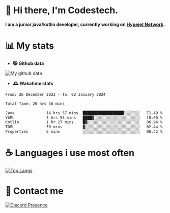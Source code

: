 # 👋 Hi there, I'm Codestech.
**I am a junior java/kotlin developer, currently working on [Hypejet Network](https://github.com/Hypejet).**

# 📊 My stats
- **😸 Github data**

![My github data](https://github-readme-stats.vercel.app/api?username=Codestech1&count_private=true&include_all_commits=true&theme=codeSTACKr)

- **🕰️ Wakatime stats**
<!--START_SECTION:waka-->

```txt
From: 26 December 2023 - To: 02 January 2024

Total Time: 20 hrs 56 mins

Java              14 hrs 57 mins  ██████████████████░░░░░░░   71.49 %
YAML              3 hrs 53 mins   ████▓░░░░░░░░░░░░░░░░░░░░   18.60 %
Kotlin            1 hr 27 mins    █▓░░░░░░░░░░░░░░░░░░░░░░░   06.94 %
TOML              30 mins         ▓░░░░░░░░░░░░░░░░░░░░░░░░   02.44 %
Properties        5 mins          ░░░░░░░░░░░░░░░░░░░░░░░░░   00.42 %
```

<!--END_SECTION:waka-->

# ☕ Languages i use most often
[![Top Langs](https://github-readme-stats.vercel.app/api/top-langs/?username=Codestech1&layout=compact&langs_count=8&exclude_repo=window5000.github.io&theme=codeSTACKr)](https://github.com/anuraghazra/github-readme-stats)

# 💬 Contact me
[![Discord Presence](https://lanyard.cnrad.dev/api/650718742157852740)](https://discord.com/users/650718742157852740)
</br>
